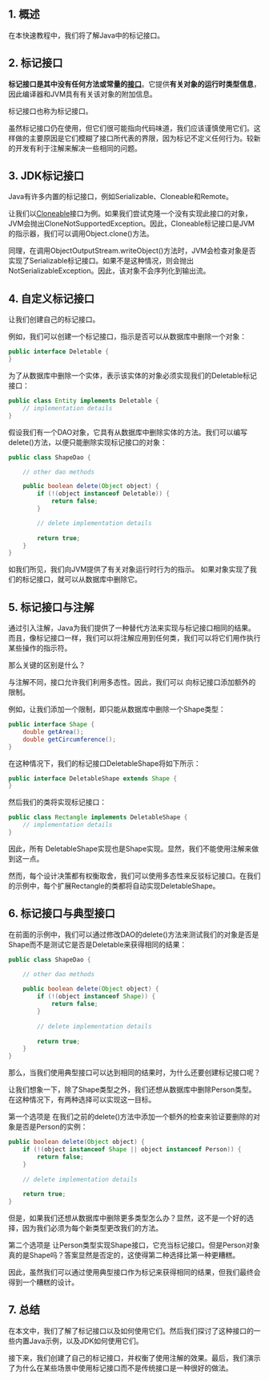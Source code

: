 ## 1. 概述

在本快速教程中，我们将了解Java中的标记接口。

## 2. 标记接口

**标记接口是其中没有任何方法或常量的[接口](https://www.baeldung.com/java-interfaces)**。它提供**有关对象的运行时类型信息**，因此编译器和JVM具有有关该对象的附加信息。

标记接口也称为标记接口。

虽然标记接口仍在使用，但它们很可能指向代码味道，我们应该谨慎使用它们。这样做的主要原因是它们模糊了接口所代表的界限，因为标记不定义任何行为。较新的开发有利于注解来解决一些相同的问题。

## 3. JDK标记接口

Java有许多内置的标记接口，例如Serializable、Cloneable和Remote。

让我们以[Cloneable](https://www.baeldung.com/java-deep-copy)接口为例。如果我们尝试克隆一个没有实现此接口的对象，JVM会抛出CloneNotSupportedException。因此，Cloneable标记接口是JVM的指示器，我们可以调用Object.clone()方法。

同理，在调用ObjectOutputStream.writeObject()方法时，JVM会检查对象是否实现了Serializable标记接口。如果不是这种情况，则会抛出NotSerializableException。因此，该对象不会序列化到输出流。

## 4. 自定义标记接口

让我们创建自己的标记接口。

例如，我们可以创建一个标记接口，指示是否可以从数据库中删除一个对象：

```java
public interface Deletable {
}
```

为了从数据库中删除一个实体，表示该实体的对象必须实现我们的Deletable标记接口：

```java
public class Entity implements Deletable {
    // implementation details
}
```

假设我们有一个DAO对象，它具有从数据库中删除实体的方法。我们可以编写delete()方法，以便只能删除实现标记接口的对象：

```java
public class ShapeDao {

    // other dao methods

    public boolean delete(Object object) {
        if (!(object instanceof Deletable)) {
            return false;
        }

        // delete implementation details
        
        return true;
    }
}
```

如我们所见，我们向JVM提供了有关对象运行时行为的指示。 如果对象实现了我们的标记接口，就可以从数据库中删除它。

## 5. 标记接口与注解

通过引入注解，Java为我们提供了一种替代方法来实现与标记接口相同的结果。而且，像标记接口一样，我们可以将注解应用到任何类，我们可以将它们用作执行某些操作的指示符。

那么关键的区别是什么？

与注解不同，接口允许我们利用多态性。因此，我们可以 向标记接口添加额外的限制。

例如，让我们添加一个限制，即只能从数据库中删除一个Shape类型：

```java
public interface Shape {
    double getArea();
    double getCircumference();
}
```

在这种情况下，我们的标记接口DeletableShape将如下所示：

```java
public interface DeletableShape extends Shape {
}
```

然后我们的类将实现标记接口：

```java
public class Rectangle implements DeletableShape {
    // implementation details
}
```

因此，所有 DeletableShape实现也是Shape实现。显然，我们不能使用注解来做到这一点。

然而，每个设计决策都有权衡取舍，我们可以使用多态性来反驳标记接口。在我们的示例中，每个扩展Rectangle的类都将自动实现DeletableShape。

## 6. 标记接口与典型接口

在前面的示例中，我们可以通过修改DAO的delete()方法来测试我们的对象是否是Shape而不是测试它是否是Deletable来获得相同的结果：

```java
public class ShapeDao { 

    // other dao methods 
    
    public boolean delete(Object object) {
        if (!(object instanceof Shape)) {
            return false;
        }
    
        // delete implementation details
        
        return true;
    }
}
```

那么，当我们使用典型接口可以达到相同的结果时，为什么还要创建标记接口呢？

让我们想象一下，除了Shape类型之外，我们还想从数据库中删除Person类型。在这种情况下，有两种选择可以实现这一目标。

第一个选项是 在我们之前的delete()方法中添加一个额外的检查来验证要删除的对象是否是Person的实例：

```java
public boolean delete(Object object) {
    if (!(object instanceof Shape || object instanceof Person)) {
        return false;
    }
    
    // delete implementation details
        
    return true;
}
```

但是，如果我们还想从数据库中删除更多类型怎么办？显然，这不是一个好的选择，因为我们必须为每个新类型更改我们的方法。

第二个选项是 让Person类型实现Shape接口，它充当标记接口。但是Person对象真的是Shape吗？答案显然是否定的，这使得第二种选择比第一种更糟糕。

因此，虽然我们可以通过使用典型接口作为标记来获得相同的结果，但我们最终会得到一个糟糕的设计。

## 7. 总结

在本文中，我们了解了标记接口以及如何使用它们。然后我们探讨了这种接口的一些内置Java示例，以及JDK如何使用它们。

接下来，我们创建了自己的标记接口，并权衡了使用注解的效果。最后，我们演示了为什么在某些场景中使用标记接口而不是传统接口是一种很好的做法。